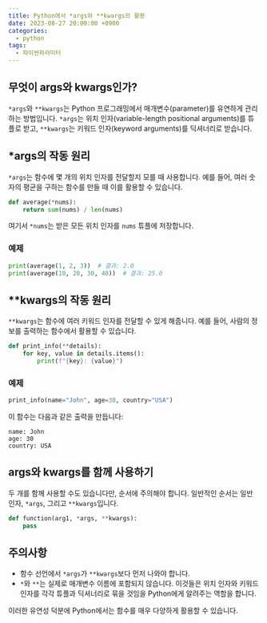 ```yaml
---
title: Python에서 *args와 **kwargs의 활용
date: 2023-08-27 20:00:00 +0900
categories:
  - python
tags:
  - 파이썬파라미터
---
```


## 무엇이 args와 kwargs인가?

`*args`와 `**kwargs`는 Python 프로그래밍에서 매개변수(parameter)를 유연하게 관리하는 방법입니다. `*args`는 위치 인자(variable-length positional arguments)를 튜플로 받고, `**kwargs`는 키워드 인자(keyword arguments)를 딕셔너리로 받습니다.

## *args의 작동 원리

`*args`는 함수에 몇 개의 위치 인자를 전달할지 모를 때 사용합니다. 예를 들어, 여러 숫자의 평균을 구하는 함수를 만들 때 이를 활용할 수 있습니다.

```python
def average(*nums):
    return sum(nums) / len(nums)
```

여기서 `*nums`는 받은 모든 위치 인자를 `nums` 튜플에 저장합니다.

### 예제

```python
print(average(1, 2, 3))  # 결과: 2.0
print(average(10, 20, 30, 40))  # 결과: 25.0
```

## **kwargs의 작동 원리

`**kwargs`는 함수에 여러 키워드 인자를 전달할 수 있게 해줍니다. 예를 들어, 사람의 정보를 출력하는 함수에서 활용할 수 있습니다.

```python
def print_info(**details):
    for key, value in details.items():
        print(f"{key}: {value}")
```

### 예제

```python
print_info(name="John", age=30, country="USA")
```

이 함수는 다음과 같은 출력을 만듭니다:

```
name: John
age: 30
country: USA
```

## args와 kwargs를 함께 사용하기

두 개를 함께 사용할 수도 있습니다만, 순서에 주의해야 합니다. 일반적인 순서는 일반 인자, `*args`, 그리고 `**kwargs`입니다.

```python
def function(arg1, *args, **kwargs):
    pass
```

## 주의사항

- 함수 선언에서 `*args`가 `**kwargs`보다 먼저 나와야 합니다.
- `*`와 `**`는 실제로 매개변수 이름에 포함되지 않습니다. 이것들은 위치 인자와 키워드 인자를 각각 튜플과 딕셔너리로 묶을 것임을 Python에게 알려주는 역할을 합니다.

이러한 유연성 덕분에 Python에서는 함수를 매우 다양하게 활용할 수 있습니다.